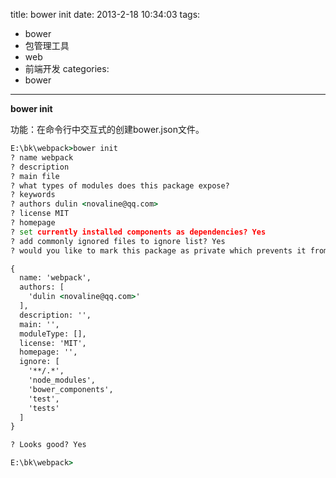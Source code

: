 title: bower init
date: 2013-2-18 10:34:03
tags:
- bower
- 包管理工具
- web
- 前端开发
categories:
- bower

---

__bower init__

功能：在命令行中交互式的创建bower.json文件。

<!-- more -->

```cmd
E:\bk\webpack>bower init
? name webpack
? description
? main file
? what types of modules does this package expose?
? keywords
? authors dulin <novaline@qq.com>
? license MIT
? homepage
? set currently installed components as dependencies? Yes
? add commonly ignored files to ignore list? Yes
? would you like to mark this package as private which prevents it from being accidentally published to the registry? No

{
  name: 'webpack',
  authors: [
    'dulin <novaline@qq.com>'
  ],
  description: '',
  main: '',
  moduleType: [],
  license: 'MIT',
  homepage: '',
  ignore: [
    '**/.*',
    'node_modules',
    'bower_components',
    'test',
    'tests'
  ]
}

? Looks good? Yes

E:\bk\webpack>
```
